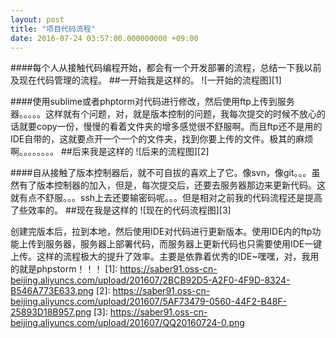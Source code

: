 ```yaml
---
layout: post
title: "项目代码流程"
date: 2016-07-24 03:57:00.000000000 +09:00
---
```


####每个人从接触代码编程开始，都会有一个开发部署的流程，总结一下我以前及现在代码管理的流程。
##一开始我是这样的。
![一开始的流程图][1]

####使用sublime或者phptorm对代码进行修改，然后使用ftp上传到服务器。。。。。这样就有个问题，对，就是版本控制的问题，我每次提交的时候不放心的话就要copy一份，慢慢的看着文件夹的增多感觉很不舒服啊。而且ftp还不是用的IDE自带的，这就要点开一个一个的文件夹，找到你要上传的文件。极其的麻烦啊。。。。。。。。
##后来我是这样的
![后来的流程图][2]

####自从接触了版本控制器后，就不可自拔的喜欢上了它。像svn，像git。。。虽然有了版本控制器的加入，但是，每次提交后，还要去服务器那边来更新代码。这就有点不舒服。。。ssh上去还要输密码呢。。。但是相对之前我的代码流程还是提高了些效率的。
##现在我是这样的
![现在的代码流程图][3]

创建完版本后，拉到本地，然后使用IDE对代码进行更新版本。使用IDE内的ftp功能上传到服务器，服务器上部署代码，而服务器上更新代码也只需要使用IDE一键上传。这样的流程极大的提升了效率。主要是依靠着优秀的IDE~嘿嘿，对，我用的就是phpstorm！！！
  [1]: https://saber91.oss-cn-beijing.aliyuncs.com/upload/201607/2BCB92D5-A2F0-4F9D-8324-B546A773E633.png
  [2]: https://saber91.oss-cn-beijing.aliyuncs.com/upload/201607/5AF73479-0560-44F2-B48F-25893D18B957.png
  [3]: https://saber91.oss-cn-beijing.aliyuncs.com/upload/201607/QQ20160724-0.png
